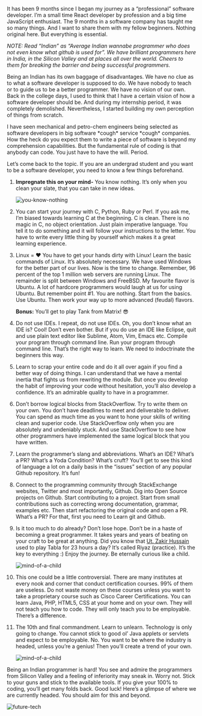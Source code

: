It has been 9 months since I began my journey as a “professional” software developer. I’m a small time React developer by profession and a big time JavaScript enthusiast. The 9 months in a software company has taught me so many things. And I want to share them with my fellow beginners. Nothing original here. But everything is essential.

_NOTE: Read “Indian” as “Average Indian wannabe programmer who does not even know what github is used for”. We have brilliant programmers here in India, in the Silicon Valley and at places all over the world. Cheers to them for breaking the barrier and being successful programmers._

Being an Indian has its own baggage of disadvantages. We have no clue as to what a software developer is supposed to do. We have nobody to teach or to guide us to be a better programmer. We have no vision of our own. Back in the college days, I used to think that I have a certain vision of how a software developer should be. And during my internship period, it was completely demolished. Nevertheless, I started building my own perception of things from scratch.

I have seen mechanical and petro-chem engineers being selected as software developers in big software &ast;cough&ast; service &ast;cough&ast; companies. How the heck do you expect them to write a piece of software is beyond my comprehension capabilities. But the fundamental rule of coding is that anybody can code. You just have to have the will. Period.

Let’s come back to the topic. If you are an undergrad student and you want to be a software developer, you need to know a few things beforehand.

1. **Impregnate this on your mind-** You know nothing. It’s only when you clean your slate, that you can take in new ideas.

    ![you-know-nothing](https://cdn-images-1.medium.com/max/1200/1*IN83OofZy3edQet8f2Ad4A.gif)

2. You can start your journey with C, Python, Ruby or Perl. If you ask me, I’m biased towards learning C at the beginning. C is clean. There is no magic in C, no object orientation. Just plain imperative language. You tell it to do something and it will follow your instructions to the letter. You have to write every little thing by yourself which makes it a great learning experience.

3. Linux = ❤️ You have to get your hands dirty with Linux! Learn the basic commands of Linux. It’s absolutely necessary. We have used Windows for the better part of our lives. Now is the time to change. Remember, 96 percent of the top 1 million web servers are running Linux. The remainder is split between Windows and FreeBSD. My favourite flavor is Ubuntu. A lot of hardcore programmers would laugh at us for using Ubuntu. But remember point #1. You are nothing. Start from the basics. Use Ubuntu. Then work your way up to more advanced (feudal) flavors.

    **Bonus:** You’ll get to play Tank from Matrix! 😎

4. Do not use IDEs. I repeat, do not use IDEs. Oh, you don’t know what an IDE is? Cool! Don’t even bother. But if you do use an IDE like Eclipse, quit and use plain text editor like Sublime, Atom, Vim, Emacs etc. Compile your program through command line. Run your program through command line. That’s the right way to learn. We need to indoctrinate the beginners this way.

5. Learn to scrap your entire code and do it all over again if you find a better way of doing things. I can understand that we have a mental inertia that fights us from rewriting the module. But once you develop the habit of improving your code without hesitation, you’ll also develop a confidence. It’s an admirable quality to have in a programmer.

6. Don’t borrow logical blocks from StackOverflow. Try to write them on your own. You don’t have deadlines to meet and deliverable to deliver. You can spend as much time as you want to hone your skills of writing clean and superior code. Use StackOverflow only when you are absolutely and undeniably stuck. And use StackOverflow to see how other programmers have implemented the same logical block that you have written.

7. Learn the programmer’s slang and abbreviations. What’s an IDE? What’s a PR? What’s a Yoda Condition? What’s cruft? You’ll get to see this kind of language a lot on a daily basis in the “issues” section of any popular Github repository. It’s fun!

7. Connect to the programming community through StackExchange websites, Twitter and most importantly, Github. Dig into Open Source projects on Github. Start contributing to a project. Start from small contributions such as correcting wrong documentation, grammar, examples etc. Then start refactoring the original code and open a PR. What’s a PR? For that, first you need to Learn git and Github.

8. Is it too much to do already? Don’t lose hope. Don’t be in a haste of becoming a great programmer. It takes years and years of beating on your craft to be great at anything. Did you know that [Ut. Zakir Hussain](https://www.youtube.com/watch?v=KbbSEmk5Dqo) used to play Tabla for 23 hours a day? It’s called Riyaz (practice). It’s the key to everything :) Enjoy the journey. Be eternally curious like a child.

    ![mind-of-a-child](https://cdn-images-1.medium.com/max/1200/1*JxGTJrwTTQlt9k3H-0bZOQ.gif)

9. This one could be a little controversial. There are many institutes at every nook and corner that conduct certification courses. 99% of them are useless. Do not waste money on these courses unless you want to take a proprietary course such as Cisco Career Certifications. You can learn Java, PHP, HTML5, CSS at your home and on your own. They will not teach you how to code. They will only teach you to be employable. There’s a difference.

10. The 10th and final commandment. Learn to unlearn. Technology is only going to change. You cannot stick to good ol’ Java applets or servlets and expect to be employable. No. You want to be where the industry is headed, unless you’re a genius! Then you’ll create a trend of your own.

    ![mind-of-a-child](https://cdn-images-1.medium.com/max/1200/1*d8ox8IT2STn7CxQy8FdXqg.gif)

Being an Indian programmer is hard! You see and admire the programmers from Silicon Valley and a feeling of inferiority may sneak in. Worry not. Stick to your guns and stick to the available tools. If you give your 100% to coding, you’ll get many folds back. Good luck! Here’s a glimpse of where we are currently headed. You should aim for this and beyond.

![future-tech](https://www.youtube.com/watch?v=qwp4D-DHwjE)